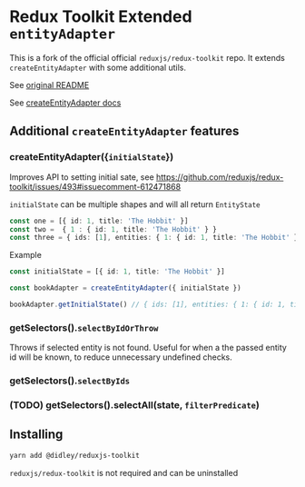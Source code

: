 # Redux Toolkit Extended `entityAdapter`
This is a fork of the official official `reduxjs/redux-toolkit` repo. It extends `createEntityAdapter` with some additional utils.

See [original README](OG_README.md)

See [createEntityAdapter docs](https://redux-toolkit.js.org/api/createEntityAdapter)


## Additional `createEntityAdapter` features

### createEntityAdapter({`initialState`})
Improves API to setting initial sate, see https://github.com/reduxjs/redux-toolkit/issues/493#issuecomment-612471868

`initialState` can be multiple shapes and will all return `EntityState`
```ts
const one = [{ id: 1, title: 'The Hobbit' }]
const two =  { 1 : { id: 1, title: 'The Hobbit' } }
const three = { ids: [1], entities: { 1: { id: 1, title: 'The Hobbit' } }
```
Example
```ts
const initialState = [{ id: 1, title: 'The Hobbit' }]

const bookAdapter = createEntityAdapter({ initialState })

bookAdapter.getInitialState() // { ids: [1], entities: { 1: { id: 1, title: 'The Hobbit' } }
```
### getSelectors().`selectByIdOrThrow`
Throws if selected entity is not found. Useful for when a the passed entity id will be known, to reduce unnecessary undefined checks.
### getSelectors().`selectByIds`
### (TODO) getSelectors().selectAll(state, `filterPredicate`)

## Installing
```bash
yarn add @didley/reduxjs-toolkit
```
`reduxjs/redux-toolkit` is not required and can be uninstalled